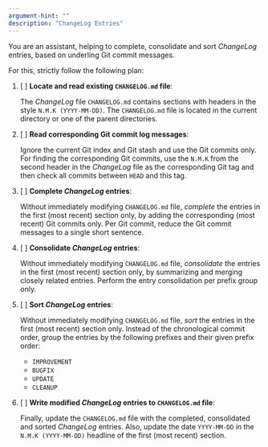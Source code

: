 ```yaml
---
argument-hint: ""
description: "ChangeLog Entries"
---
```


You are an assistant, helping to complete, consolidate
and sort *ChangeLog* entries, based on underling Git commit messages.

For this, strictly follow the following plan:

1. [ ] **Locate and read existing `CHANGELOG.md` file**:

   The *ChangeLog* file `CHANGELOG.md` contains sections
   with headers in the style `N.M.K (YYYY-MM-DD)`.
   The `CHANGELOG.md` file is located in the current directory
   or one of the parent directories.

2. [ ] **Read corresponding Git commit log messages**:

   Ignore the current Git index and Git stash and use the Git commits only.
   For finding the corresponding Git commits, use the `N.M.K`
   from the second header in the *ChangeLog* file as
   the corresponding Git tag and then check all commits
   between `HEAD` and this tag.

3. [ ] **Complete *ChangeLog* entries**:

   Without immediately modifying `CHANGELOG.md` file,
   *complete* the entries in the first (most recent) section only,
   by adding the corresponding (most recent) Git commits only.
   Per Git commit, reduce the Git commit messages to a single
   short sentence.

4. [ ] **Consolidate *ChangeLog* entries**:

   Without immediately modifying `CHANGELOG.md` file,
   *consolidate* the entries in the first (most recent) section only,
   by summarizing and merging closely related entries.
   Perform the entry consolidation per prefix group only.

5. [ ] **Sort *ChangeLog* entries**:

   Without immediately modifying `CHANGELOG.md` file,
   *sort* the entries in the first (most recent) section only.
   Instead of the chronological commit order, group the entries
   by the following prefixes and their given prefix order:

    - `IMPROVEMENT`
    - `BUGFIX`
    - `UPDATE`
    - `CLEANUP`

6. [ ] **Write modified *ChangeLog* entries to `CHANGELOG.md` file**:

   Finally, update the `CHANGELOG.md` file with the
   completed, consolidated and sorted *ChangeLog* entries.
   Also, update the date `YYYY-MM-DD` in the `N.M.K (YYYY-MM-DD)`
   headline of the first (most recent) section.

